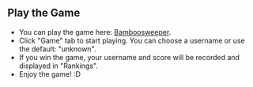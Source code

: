 ## Play the Game

- You can play the game here: [Bamboosweeper](http://34.217.108.240:8080).
- Click "Game" tab to start playing. You can choose a username or use the default: "unknown". 
- If you win the game, your username and score will be recorded and displayed in "Rankings".
- Enjoy the game! :D
